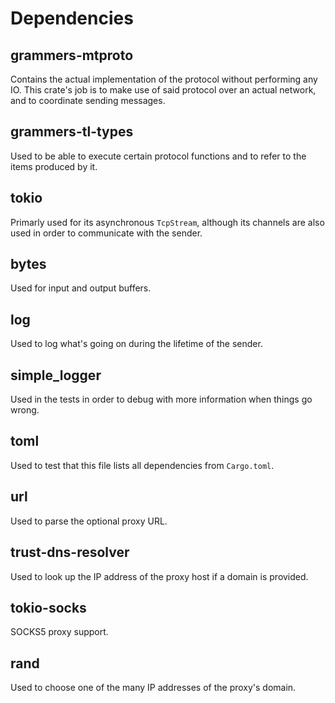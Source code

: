 # Dependencies

## grammers-mtproto

Contains the actual implementation of the protocol without performing any IO. This crate's job
is to make use of said protocol over an actual network, and to coordinate sending messages.

## grammers-tl-types

Used to be able to execute certain protocol functions and to refer to the items produced by it.

## tokio

Primarly used for its asynchronous `TcpStream`, although its channels are also used in order to
communicate with the sender.

## bytes

Used for input and output buffers.

## log

Used to log what's going on during the lifetime of the sender.

## simple_logger

Used in the tests in order to debug with more information when things go wrong.

## toml

Used to test that this file lists all dependencies from `Cargo.toml`.

## url

Used to parse the optional proxy URL.

## trust-dns-resolver

Used to look up the IP address of the proxy host if a domain is provided.

## tokio-socks

SOCKS5 proxy support.

## rand

Used to choose one of the many IP addresses of the proxy's domain.
